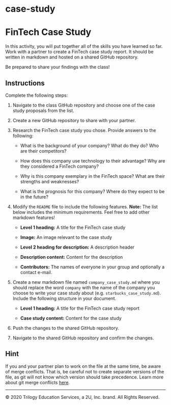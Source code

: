 # case-study

# FinTech Case Study

In this activity, you will put together all of the skills you have learned so far. Work with a partner to create a FinTech case study report. It should be written in markdown and hosted on a shared GitHub repository.

Be prepared to share your findings with the class!

## Instructions

Complete the following steps:

1. Navigate to the class GitHub repository and choose one of the case study proposals from the list.

2. Create a new GitHub repository to share with your partner.

3. Research the FinTech case study you chose. Provide answers to the following:

    * What is the background of your company? What do they do? Who are their competitors?

    * How does this company use technology to their advantage? Why are they considered a FinTech company?

    * Why is this company exemplary in the FinTech space? What are their strengths and weaknesses?

    * What is the prognosis for this company? Where do they expect to be in the future?

4. Modify the `README` file to include the following features. **Note:** The list below includes the minimum requirements. Feel free to add other markdown features!

    * **Level 1 heading:** A title for the FinTech case study

    * **Image:** An image relevant to the case study

    * **Level 2 heading for description:** A description header

    * **Description content:** Content for the description

    * **Contributors:** The names of everyone in your group and optionally a contact e-mail.

5. Create a new markdown file named `company_case_study.md` where you should replace the word `company` with the name of the company you choose to write your case study about (e.g. `starbucks_case_study.md`). Include the following structure in your document.

    * **Level 1 heading:** A title for the FinTech case study report

    * **Case study content:** Content for the case study

6. Push the changes to the shared GitHub repository.

7. Navigate to the shared GitHub repository and confirm the changes.

## Hint

If you and your partner plan to work on the file at the same time, be aware of merge conflicts. That is, be careful not to create separate versions of the file, as git will not know which version should take precedence. Learn more about git merge conflicts [here](https://help.github.com/en/articles/resolving-a-merge-conflict-using-the-command-line).

---
© 2020 Trilogy Education Services, a 2U, Inc. brand. All Rights Reserved.
